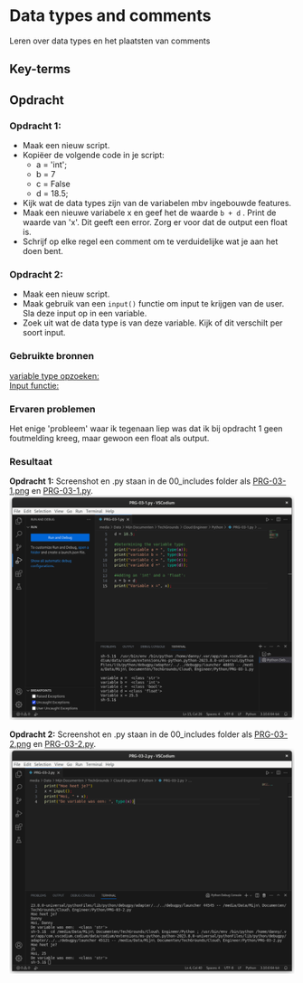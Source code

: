 # Data types and comments
Leren over data types en het plaatsten van comments

## Key-terms


## Opdracht
### Opdracht 1:
- Maak een nieuw script.
- Kopiëer de volgende code in je script:
	- a = 'int';
	- b = 7
	- c = False
	- d = 18.5;
- Kijk wat de data types zijn van de variabelen mbv ingebouwde features.
- Maak een nieuwe variabele x en geef het de waarde `b + d` .  Print de waarde van 'x'. Dit geeft een error. Zorg er voor dat de output een float is.
- Schrijf op elke regel een comment om te verduidelijke wat je aan het doen bent.

### Opdracht 2:
- Maak een nieuw script.
- Maak gebruik van een `input()` functie om input te krijgen van de user. Sla deze input op in een variable.
- Zoek uit wat de data type is van deze variable. Kijk of dit verschilt per soort input.

### Gebruikte bronnen
[variable type opzoeken:](https://www.freecodecamp.org/news/python-print-type-of-variable-how-to-get-var-type/)  
[Input functie:](https://www.w3schools.com/python/ref_func_input.asp)  

### Ervaren problemen
Het enige 'probleem' waar ik tegenaan liep was dat ik bij opdracht 1 geen foutmelding kreeg, maar gewoon een float als output.

### Resultaat
**Opdracht 1:**
Screenshot en .py staan in de 00_includes folder als [PRG-03-1.png](/00_includes/PRG-03-1.png) en [PRG-03-1.py](/00_includes/PRG-03-1.py).  
![PRG-03-1.png](/00_includes/PRG-03-1.png) 

**Opdracht 2:**
Screenshot en .py staan in de 00_includes folder als [PRG-03-2.png](/00_includes/PRG-03-2.png) en [PRG-03-2.py](/00_includes/PRG-03-2.py).  
![PRG-03-2.png](/00_includes/PRG-03-2.png)
